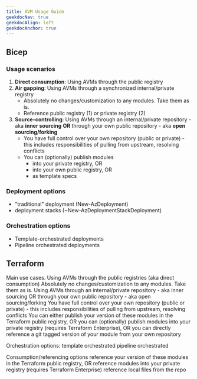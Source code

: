 ```yaml
---
title: AVM Usage Guide
geekdocNav: true
geekdocAlign: left
geekdocAnchor: true
---
```



## Bicep

### Usage scenarios

1. **Direct consumption**: Using AVMs through the public registry
2. **Air gapping**: Using AVMs through a synchronized internal/private registry
   - Absolutely no changes/customization to any modules. Take them as is.
   - Reference public registry (1) or private registry (2)
3. **Source-controlling**: Using AVMs through an internal/private repository - aka **inner sourcing** **OR** through your own public repository - aka **open sourcing/forking**
   - You have full control over your own repository (public or private) - this includes responsibilities of pulling from upstream, resolving conflicts
   - You can (optionally) publish modules
     - into your private registry, OR
     - into your own public registry, OR
     - as template specs

### Deployment options

- "traditional" deployment (New-AzDeployment)
- deployment stacks (~New-AzDeploymentStackDeployment)

### Orchestration options

- Template-orchestrated deployments
- Pipeline orchestrated deployments

## Terraform

Main use cases.
Using AVMs through the public registries (aka direct consumption)
Absolutely no changes/customization to any modules. Take them as is.
Using AVMs through an internal/private repository - aka inner sourcing OR through your own public repository - aka open sourcing/forking
You have full control over your own repository (public or private) - this includes responsibilities of pulling from upstream, resolving conflicts
You can either
publish your version of these modules in the Terraform public registry, OR
you can (optionally) publish modules into your private registry (requires Terraform Enterprise), OR
you can directly reference a git tagged version of your module from your own repository

Orchestration options:
template orchestrated
pipeline orchestrated

Consumption/referencing options
reference your version of these modules in the Terraform public registry, OR
reference modules into your private registry (requires Terraform Enterprise)
reference local files from the repo

